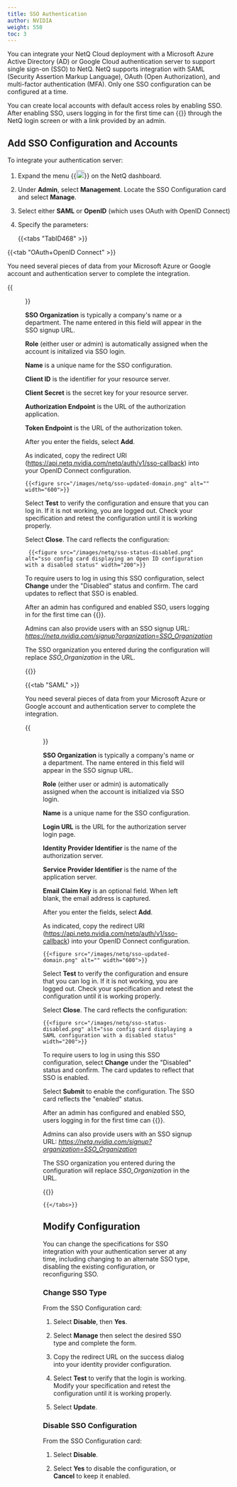 ```yaml
---
title: SSO Authentication
author: NVIDIA
weight: 550
toc: 3
---
```


You can integrate your NetQ Cloud deployment with a Microsoft Azure Active Directory (AD) or Google Cloud authentication server to support single sign-on (SSO) to NetQ. NetQ supports integration with SAML (Security Assertion Markup Language), OAuth (Open Authorization), and multi-factor authentication (MFA). Only one SSO configuration can be configured at a time.

You can create local accounts with default access roles by enabling SSO. After enabling SSO, users logging in for the first time can {{<link title="Access the NetQ UI" text="sign up for SSO">}} through the NetQ login screen or with a link provided by an admin.

## Add SSO Configuration and Accounts

To integrate your authentication server:

1. Expand the menu {{<img src="https://icons.cumulusnetworks.com/01-Interface-Essential/03-Menu/navigation-menu.svg" height="18" width="18" alt="Main Menu">}} on the NetQ dashboard.

2. Under **Admin**, select **Management**. Locate the SSO Configuration card and select **Manage**.

3. Select either **SAML** or **OpenID** (which uses OAuth with OpenID Connect)

4. Specify the parameters:

    {{<tabs "TabID468" >}}

{{<tab "OAuth+OpenID Connect" >}}

You need several pieces of data from your Microsoft Azure or Google account and authentication server to complete the integration.

{{<figure src="/images/netq/add-sso-openid.png" alt="sso configuration card with open id configuration" width="600">}}

**SSO Organization** is typically a company's name or a department. The name entered in this field will appear in the SSO signup URL.

**Role** (either user or admin) is automatically assigned when the account is initalized via SSO login.

**Name** is a unique name for the SSO configuration.

**Client ID** is the identifier for your resource server.

**Client Secret** is the secret key for your resource server.

**Authorization Endpoint** is the URL of the authorization application.

**Token Endpoint** is the URL of the authorization token.

After you enter the fields, select **Add**.

As indicated, copy the redirect URI (https://api.netq.nvidia.com/netq/auth/v1/sso-callback) into your OpenID Connect configuration.

    {{<figure src="/images/netq/sso-updated-domain.png" alt="" width="600">}}

  Select **Test** to verify the configuration and ensure that you can log in. If it is not working, you are logged out. Check your specification and retest the configuration until it is working properly.

Select **Close**. The card reflects the configuration:

     {{<figure src="/images/netq/sso-status-disabled.png" alt="sso config card displaying an Open ID configuration with a disabled status" width="200">}}

To require users to log in using this SSO configuration, select **Change** under the "Disabled" status and confirm. The card updates to reflect that SSO is enabled.

After an admin has configured and enabled SSO, users logging in for the first time can {{<link title="Access the NetQ UI" text="sign up for SSO">}}. 

Admins can also provide users with an SSO signup URL: *https://netq.nvidia.com/signup?organization=SSO_Organization*

The SSO organization you entered during the configuration will replace *SSO_Organization* in the URL.

{{</tab>}}

{{<tab "SAML" >}}

You need several pieces of data from your Microsoft Azure or Google account and authentication server to complete the integration.

{{<figure src="/images/netq/add-sso-saml.png" alt="sso configuration card with SAML configuration" width="600">}}

**SSO Organization** is typically a company's name or a department. The name entered in this field will appear in the SSO signup URL.

**Role** (either user or admin) is automatically assigned when the account is initialized via SSO login.

**Name** is a unique name for the SSO configuration.

**Login URL** is the URL for the authorization server login page.

**Identity Provider Identifier** is the name of the authorization server.

**Service Provider Identifier** is the name of the application server.

**Email Claim Key** is an optional field. When left blank, the email address is captured.

After you enter the fields, select **Add**.

As indicated, copy the redirect URI (https://api.netq.nvidia.com/netq/auth/v1/sso-callback) into your OpenID Connect configuration.

    {{<figure src="/images/netq/sso-updated-domain.png" alt="" width="600">}}

Select **Test** to verify the configuration and ensure that you can log in. If it is not working, you are logged out. Check your specification and retest the configuration until it is working properly.

Select **Close**. The card reflects the configuration:

    {{<figure src="/images/netq/sso-status-disabled.png" alt="sso config card displaying a SAML configuration with a disabled status" width="200">}}

To require users to log in using this SSO configuration, select **Change** under the "Disabled" status and confirm. The card updates to reflect that SSO is enabled.

Select **Submit** to enable the configuration. The SSO card reflects the "enabled" status.

After an admin has configured and enabled SSO, users logging in for the first time can {{<link title="Access the NetQ UI" text="sign up for SSO">}}.

Admins can also provide users with an SSO signup URL: *https://netq.nvidia.com/signup?organization=SSO_Organization*

The SSO organization you entered during the configuration will replace *SSO_Organization* in the URL.

{{</tab>}}

    {{</tabs>}}

## Modify Configuration

You can change the specifications for SSO integration with your authentication server at any time, including changing to an alternate SSO type, disabling the existing configuration, or reconfiguring SSO. 

### Change SSO Type

From the SSO Configuration card:

1. Select **Disable**, then **Yes**.

2. Select **Manage** then select the desired SSO type and complete the form.

3. Copy the redirect URL on the success dialog into your identity provider configuration.

4. Select **Test** to verify that the login is working. Modify your specification and retest the configuration until it is working properly.

5. Select **Update**.

### Disable SSO Configuration

From the SSO Configuration card:

1. Select **Disable**.

2. Select **Yes** to disable the configuration, or **Cancel** to keep it enabled.